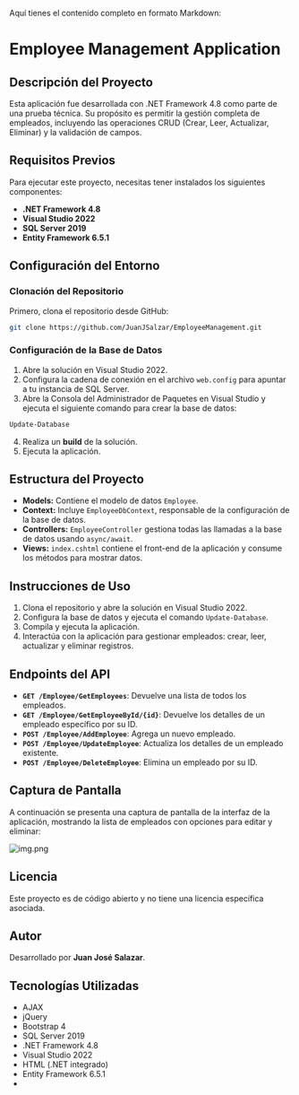 ﻿Aquí tienes el contenido completo en formato Markdown:

# Employee Management Application

## Descripción del Proyecto

Esta aplicación fue desarrollada con .NET Framework 4.8 como parte de una prueba técnica. Su propósito es permitir la gestión completa de empleados, incluyendo las operaciones CRUD (Crear, Leer, Actualizar, Eliminar) y la validación de campos.

## Requisitos Previos

Para ejecutar este proyecto, necesitas tener instalados los siguientes componentes:

- **.NET Framework 4.8**
- **Visual Studio 2022**
- **SQL Server 2019**
- **Entity Framework 6.5.1**

## Configuración del Entorno

### Clonación del Repositorio

Primero, clona el repositorio desde GitHub:

```bash
git clone https://github.com/JuanJSalzar/EmployeeManagement.git
```

### Configuración de la Base de Datos

1. Abre la solución en Visual Studio 2022.
2. Configura la cadena de conexión en el archivo `web.config` para apuntar a tu instancia de SQL Server.
3. Abre la Consola del Administrador de Paquetes en Visual Studio y ejecuta el siguiente comando para crear la base de datos:

```bash
Update-Database
```

4. Realiza un **build** de la solución.
5. Ejecuta la aplicación.

## Estructura del Proyecto

- **Models:** Contiene el modelo de datos `Employee`.
- **Context:** Incluye `EmployeeDbContext`, responsable de la configuración de la base de datos.
- **Controllers:** `EmployeeController` gestiona todas las llamadas a la base de datos usando `async/await`.
- **Views:** `index.cshtml` contiene el front-end de la aplicación y consume los métodos para mostrar datos.

## Instrucciones de Uso

1. Clona el repositorio y abre la solución en Visual Studio 2022.
2. Configura la base de datos y ejecuta el comando `Update-Database`.
3. Compila y ejecuta la aplicación.
4. Interactúa con la aplicación para gestionar empleados: crear, leer, actualizar y eliminar registros.

## Endpoints del API

- **`GET /Employee/GetEmployees`**: Devuelve una lista de todos los empleados.
- **`GET /Employee/GetEmployeeById/{id}`**: Devuelve los detalles de un empleado específico por su ID.
- **`POST /Employee/AddEmployee`**: Agrega un nuevo empleado.
- **`POST /Employee/UpdateEmployee`**: Actualiza los detalles de un empleado existente.
- **`POST /Employee/DeleteEmployee`**: Elimina un empleado por su ID.

## Captura de Pantalla

A continuación se presenta una captura de pantalla de la interfaz de la aplicación, mostrando la lista de empleados con opciones para editar y eliminar:

![img.png](img.png)

## Licencia

Este proyecto es de código abierto y no tiene una licencia específica asociada.

## Autor

Desarrollado por **Juan José Salazar**.

## Tecnologías Utilizadas

- AJAX
- jQuery
- Bootstrap 4
- SQL Server 2019
- .NET Framework 4.8
- Visual Studio 2022
- HTML (.NET integrado)
- Entity Framework 6.5.1
- 
